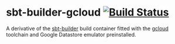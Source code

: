 # sbt-builder-gcloud [![Build Status](https://travis-ci.org/meetup/sbt-builder-gcloud.svg?branch=master)](https://travis-ci.org/meetup/sbt-builder-gcloud)

A derivative of the [sbt-builder](https://github.com/meetup/sbt-builder) build
container fitted with the [gcloud](https://cloud.google.com/sdk/gcloud/)
toolchain and Google Datastore emulator preinstalled.
